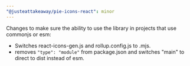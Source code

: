 ```yaml
---
"@justeattakeaway/pie-icons-react": minor
---
```


Changes to make sure the ability to use the library in projects that use commonjs or esm:

- Switches react-icons-gen.js and rollup.config.js to .mjs.
- removes `"type": "module"` from package.json and switches "main" to direct to dist instead of esm.
